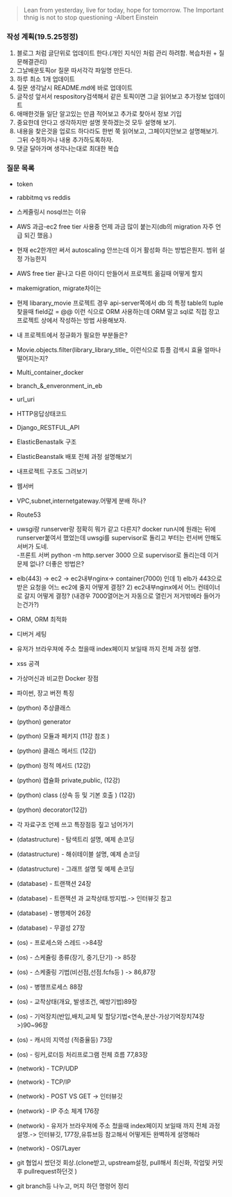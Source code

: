 > Lean from yesterday, live for today, hope for tomorrow. The Important thnig is not to stop questioning                                                                                                                -Albert Einstein

### 작성 계획(19.5.25정정)

1. 블로그 처럼 글단위로 업데이트 한다.(개인 지식인 처럼 관리 하려함. 복습차원 + 질문해결관리)    
2. 그날배운토픽or 질문 따서각각  파일명 만든다.      
3. 하루 최소 1개 업데이트 
4. 질문 생각날시 README.md에 바로 업데이트  
5. 글작성 앞서서 respository검색해서 같은 토픽이면 그글 읽어보고 추가정보 업데이트 
6. 애매한것들 일단 알고있는 만큼 적어보고 추가로 찾아서 정보 기입    
7. 중요한데 안다고 생각하지만 설명 못하겠는것 모두 설명해 보기.     
8. 내용을 찾은것을 업로드 하다라도 한번 쭉 읽어보고, 그페이지안보고 설명해보기. 그뒤 수정하거나 내용 추가하도록하자.    
9. 댓글 달아가며 생각나는대로 최대한 복습 
### 질문 목록  
- token       
- rabbitmq vs reddis    
- 스케줄링시 nosql쓰는 이유          
- AWS 과금-ec2 free tier 사용중 언제 과금 많이 붙는지(db의 migration 자주 언급 되긴 했음.)     
- 현재 ec2한개만 써서 autoscaling 안쓰는데 이거 활성화 하는 방법은뭔지. 범위 설정 가능한지  
- AWS free tier 끝나고 다른 아이디 만들어서 프로젝트 옮길때 어떻게 할지    
- makemigration, migrate차이는    
- 현제 libarary\_movie 프로젝트 경우 api-server쪽에서 db 의 특정 table의 tuple 찾을때 field값 = @@ 이런 식으로 ORM 사용하는데 ORM 말고 sql로 직접 장고 프로젝트 상에서 작성하는 방법 사용해보자.     
- 내 프로젝트에서 정규화가 필요한 부분들은?   
- Movie.objects.filter(library\_library\_title\_ 이런식으로 튜플 검색시 효율 얼마나 떨어지는지?     
- Multi\_container\_docker   
- branch\_&\_enveronment\_in\_eb   
- url\_uri   
- HTTP응답상태코드   
- Django\_RESTFUL\_API      
- ElasticBenastalk 구조    
- ElasticBeanstalk 배포 전체 과정 설명해보기    
- 내프로젝트 구조도 그려보기     
- 웹서버 
- VPC,subnet,internetgateway.어떻게 분배 하나?   
- Route53   
- uwsgi랑 runserver랑 정확히 뭐가 같고 다른지? docker run시에 원래는 뒤에 runserver붙여서 했었는데 uwsgi를 supervisor로 돌리고 부터는 런서버 안해도 서버가 도네.  
-프론트 서버 python -m http.server 3000 으로 supervisor로 돌리는데 이거 문제 없나? 더좋은 방법은?   
- elb(443) -> ec2 -> ec2내부nginx-> container(7000) 인데 1) elb가 443으로 받은 요청을 어느 ec2에 줄지 어떻게 결정? 2) ec2내부nginx에서 어느 컨테이너로 갈지 어떻게 결정? (내경우 7000열어논거 자동으로 열린거 저거밖에라 들어가는건가?)  
- ORM, ORM 최적화   
- 디버거 세팅    
- 유저가 브라우져에 주소 첬을때 index페이지 보일때 까지 전체 과정 설명.   
- xss 공격
- 가상머신과 비교한 Docker 장점 
- 파이썬, 장고 버전 특징 

- (python) 추상클래스     
- (python) generator      
- (python) 모듈과 페키지 (11강 참조 )      
- (python) 클래스 메서드 (12강)   
- (python) 정적 메서드 (12강)   
- (python) 캡슐화 private,public, (12강)     
- (python) class (상속 등 및 기본 호출 ) (12강)      
- (python) decorator(12강)     

- 각 자료구조 언제 쓰고 특장점등 짚고 넘어가기 
- (datastructure) - 탐색트리 설명, 예제 손코딩  
- (datastructure) - 해쉬테이블 설명, 예제 손코딩    
- (datastructure) - 그래프 설명 및 예제 손코딩   
  
- (database) - 트랜잭션  24장 
- (database) - 트랜잭션 과 교착상태.방지법.-> 인터뷰깃 참고      
- (database) - 병행제어  26장    
- (database) - 무결성 27장       

- (os) - 프로세스와 스레드 ->84장      
- (os) - 스케쥴링 종류(장기, 중기,단기)  -> 85장  
- (os) - 스케줄링 기법(비선점,선점.fcfs등 ) -> 86,87장       
- (os) - 병행프로세스 88장     
- (os) - 교착상태(개요, 발생조건, 예방기법)89장   
- (os) - 기억장치(반입,배치,교체 및  할당기법<연속,분산-가상기억장치74장>)90~96장    
- (os) - 캐시의 지역성 (적중율등) 73장    
- (os) - 링커,로더등 처리프로그램 전체 흐름 77,83장     
  
- (network) - TCP/UDP
- (network) - TCP/IP 
- (network) - POST VS GET -> 인터뷰깃 
- (network) - IP 주소 체계 176장    
- (network) - 유저가 브라우져에 주소 첬을때 index페이지 보일때 까지 전체 과정 설명.-> 인터뷰깃, 177장,유튜브등 참고해서 어떻게든 완벽하게 설명해라 
- (network) - OSI7Layer   

- git 협업시 썼던것 회상.(clone받고, upstream설정, pull해서 최신화, 작업및 커밋후 pullrequest하던것 )   
- git branch등 나누고, 머지 하던 명령어 정리    

